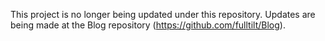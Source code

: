 This project is no longer being updated under this repository. Updates are being made at the Blog repository (https://github.com/fulltilt/Blog).


